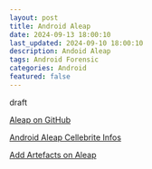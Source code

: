 ```yaml
---
layout: post
title: Android Aleap
date: 2024-09-13 18:00:10
last_updated: 2024-09-10 18:00:10
description: Andoid Aleap
tags: Android Forensic
categories: Android
featured: false
---
```


draft

[Aleap on GitHub]: https://github.com/abrignoni/ALEAPP "https://github.com/abrignoni/ALEAPP"

[Aleap on GitHub]

[Android Aleap Cellebrite Infos]: https://cellebrite.com/en/getting-started-with-ileap-and-aleap-a-fundamental-approach/ "https://cellebrite.com/en/getting-started-with-ileap-and-aleap-a-fundamental-approach/"

[Android Aleap Cellebrite Infos]

[Add Artefacts on Aleap]: https://www.youtube.com/watch?v=mM4rbFh4rqg "https://www.youtube.com/watch?v=mM4rbFh4rqg"

[Add Artefacts on Aleap]
